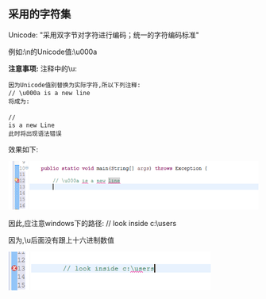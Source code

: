 ## 采用的字符集

Unicode: "采用双字节对字符进行编码；统一的字符编码标准"

例如:\n的Unicode值:\u000a

**注意事项:**
注释中的\u:

	因为Unicode值别替换为实际字符,所以下列注释:
	// \u000a is a new line
	将成为:

	// 
	is a new Line
	此时将出现语法错误

效果如下:

![展示](src/3.3.3_1.png)

因此,应注意windows下的路径:
// look inside c:\users

因为,\u后面没有跟上十六进制数值

![展示](src/3.3.3_2.png)
